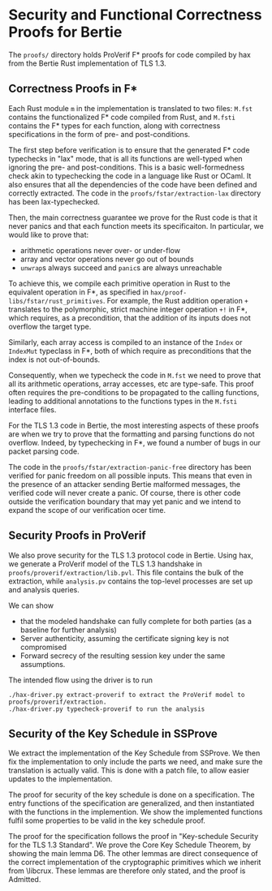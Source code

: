 # Security and Functional Correctness Proofs for Bertie

The `proofs/` directory holds ProVerif F\* proofs for code compiled by
hax from the Bertie Rust implementation of TLS 1.3.

## Correctness Proofs in F\*

Each Rust module `m` in the implementation is translated to two files:
`M.fst` contains the functionalized F\* code compiled from Rust, and
`M.fsti` contains the F\* types for each function, along with correctness
specifications in the form of pre- and post-conditions.

The first step before verification is to ensure that the generated F\* code
typechecks in "lax" mode, that is all its functions are well-typed when ignoring
the pre- and post-conditions. This is a basic well-formedness check akin
to typechecking the code in a language like Rust or OCaml. It also ensures
that all the dependencies of the code have been defined and correctly extracted.
The code in the `proofs/fstar/extraction-lax` directory has been lax-typechecked.

Then, the main correctness guarantee we prove for the Rust code is
that it never panics and that each function meets its specificaiton.
In particular, we would like to prove that:

- arithmetic operations never over- or under-flow
- array and vector operations never go out of bounds
- `unwrap`s always succeed and `panic`s are always unreachable

To achieve this, we compile each primitive operation in Rust to the
equivalent operation in F\*, as specified in
`hax/proof-libs/fstar/rust_primitives`. For example, the Rust
addition operation `+` translates to the polymorphic, strict machine
integer operation `+!` in F\*, which requires, as a precondition, that
the addition of its inputs does not overflow the target type.

Similarly, each array access is compiled to an instance of the `Index`
or `IndexMut` typeclass in F\*, both of which require as preconditions
that the index is not out-of-bounds.

Consequently, when we typecheck the code in `M.fst` we need to prove
that all its arithmetic operations, array accesses, etc are
type-safe. This proof often requires the pre-conditions to be
propagated to the calling functions, leading to additional annotations
to the functions types in the `M.fsti` interface files.

For the TLS 1.3 code in Bertie, the most interesting aspects of these
proofs are when we try to prove that the formatting and parsing functions
do not overflow. Indeed, by typechecking in F*, we found a number of
bugs in our packet parsing code.

The code in the `proofs/fstar/extraction-panic-free` directory has
been verified for panic freedom on all possible inputs. This means that
even in the presence of an attacker sending Bertie malformed messages,
the verified code will never create a panic. Of course, there is other
code outside the verification boundary that may yet panic and we intend
to expand the scope of our verification ocer time.

## Security Proofs in ProVerif

We also prove security for the TLS 1.3 protocol code in Bertie.
Using hax, we generate a ProVerif model of the TLS 1.3 handshake
in `proofs/proverif/extraction/lib.pvl`.  This file contains the bulk of the extraction,
while `analysis.pv` contains the top-level processes are set up and analysis queries.

We can show
* that the modeled handshake can fully complete for both parties (as a baseline for further analysis)
* Server authenticity, assuming the certificate signing key is not
  compromised 
* Forward secrecy of the resulting session key under the same assumptions.

The intended flow using the driver is to run
```
./hax-driver.py extract-proverif to extract the ProVerif model to proofs/proverif/extraction.
./hax-driver.py typecheck-proverif to run the analysis
```

## Security of the Key Schedule in SSProve

We extract the implementation of the Key Schedule from SSProve.
We then fix the implementation to only include the parts we need, and make sure the translation is actually valid.
This is done with a patch file, to allow easier updates to the implementation.

The proof for security of the key schedule is done on a specification.
The entry functions of the specification are generalized, and then instantiated with the functions in the implemention.
We show the implemented functions fulfil some properties to be valid in the key schedule proof.

The proof for the specification follows the proof in "Key-schedule Security for the TLS 1.3 Standard".
We prove the Core Key Schedule Theorem, by showing the main lemma D6.
The other lemmas are direct consequence of the correct implementation of the cryptographic primitives which we inherit from \libcrux.
These lemmas are therefore only stated, and the proof is Admitted.
